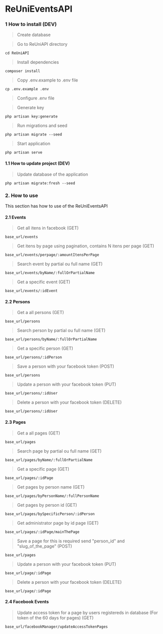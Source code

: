 # ReUniEventsAPI

### 1 How to install (DEV)

> Create database

> Go to ReUniAPI directory

```
cd ReUniAPI
```

> Install dependencies

```
composer install
```

> Copy .env.example to .env file

```
cp .env.example .env
```

> Configure .env file

> Generate key

```
php artisan key:generate
```

> Run migrations and seed

```
php artisan migrate --seed
```

> Start application
```
php artisan serve
```

#### 1.1 How to update project (DEV)

> Update database of the application
```
php artisan migrate:fresh --seed
```

### 2. How to use

This section has how to use of the ReUniEventsAPI

#### 2.1 Events

> Get all itens in facebook (GET)

```
base_url/events
```


> Get itens by page using pagination, contains N itens per page (GET)

```
base_url/events/perpage/:amountItensPerPage
```
> Search event by partial ou full name (GET)

```
base_url/events/byName/:fullOrPartialName
```

> Get a specific event (GET)

```
base_url/events/:idEvent
```

#### 2.2 Persons

> Get a all persons (GET)

```
base_url/persons
```

> Search person by partial ou full name (GET)

```
base_url/persons/byName/:fullOrPartialName
```

> Get a specific person (GET)

```
base_url/persons/:idPerson
```

> Save a person with your facebook token (POST)

```
base_url/persons
```

> Update a person with your facebook token (PUT)

```
base_url/persons/:idUser
```


> Delete a person with your facebook token (DELETE)

```
base_url/persons/:idUser
```

#### 2.3 Pages

> Get a all pages (GET)

```
base_url/pages
```

> Search page by partial ou full name (GET)

```
base_url/pages/byName/:fullOrPartialName
```

> Get a specific page (GET)

```
base_url/pages/:idPage
```

> Get pages by person name (GET)

```
base_url/pages/byPersonName/:fullPersonName
```

> Get pages by person id (GET)

```
base_url/pages/bySpecificPerson/:idPerson
```

> Get administrator page by id page (GET)

```
base_url/pages/:idPage/mainThePage
```

> Save a page for this is required send "person_id" and "slug_of_the_page" (POST)

```
base_url/pages
```

> Update a person with your facebook token (PUT)

```
base_url/page/:idPage
```


> Delete a person with your facebook token (DELETE)

```
base_url/page/:idPage
```

#### 2.4 Facebook Events

> Update access token for a page by users registereds in database (For token of the 60 days for pages) (GET)

```
base_url/facebookManager/updateAccessTokenPages
```

